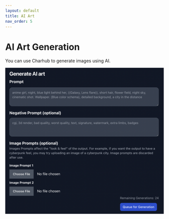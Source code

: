 ```yaml
---
layout: default
title: AI Art
nav_order: 5
---
```


# AI Art Generation
You can use Charhub to generate images using AI.

![art](/assets/ai_art.png)